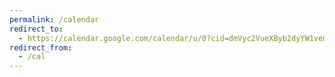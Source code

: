 ```yaml
---
permalink: /calendar
redirect_to:
  - https://calendar.google.com/calendar/u/0?cid=dmVyc2VueXByb2dyYW1vemFzQGdtYWlsLmNvbQ
redirect_from:
  - /cal
---
```

